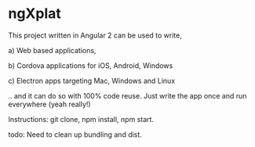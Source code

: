 # ngXplat
This project written in Angular 2 can be used to write,

a) Web based applications,

b) Cordova applications for iOS, Android, Windows

c) Electron apps targeting Mac, Windows and Linux

.. and it can do so with 100% code reuse. Just write the app once and run everywhere (yeah really!)

Instructions: git clone, npm install, npm start.

todo: Need to clean up bundling and dist.